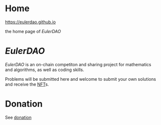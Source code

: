 # Home

<https://eulerdao.github.io>

the home page of *EulerDAO*

# *EulerDAO*

*EulerDAO* is an on-chain competiton and sharing project for mathematics and algorithms, as well as coding skills.

Problems will be submitted here and welcome to submit your own solutions and receive the [NFT](https://en.wikipedia.org/wiki/Non-fungible_token)s.

# Donation

See [donation](donation.md)
